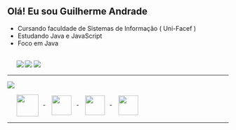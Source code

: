 <div>

## Olá! Eu sou Guilherme Andrade 

 - Cursando faculdade de Sistemas de Informação ( Uni-Facef )
 - Estudando Java e JavaScript
 - Foco em Java

<br />

<div>   
⠀⠀<a href = "mailto:guilhermesantosandrade01@gmail.com"><img src="https://img.shields.io/badge/-Gmail-%23333?style=for-the-badge&logo=gmail&logoColor=white" target="_blank"></a>
<a href="https://www.linkedin.com/in/guilhermesandradee/" target="_blank"><img src="https://img.shields.io/badge/-LinkedIn-333?style=for-the-badge&logo=linkedin&logoColor=white" target="_blank"></a> 
<a href="https://guilhermesandrade.github.io/Portfolio/" target="_blank" ><img src="https://img.shields.io/badge/-Portfolio-DCDCDC?style=for-the-badge&logo=deezer&logoColor=black" /></a>
 </div>

---

</div>

<div>

<a href="https://github.com/guilhermesandrade">
 <img height="" src="https://github-readme-stats.vercel.app/api/top-langs/?username=guilhermesandrade&layout=donut&hide_border=true&theme=tokyonight&bg_color=00000000">
</a>

<br />

⠀⠀<img align="center"  height="50"  src="https://cdn.jsdelivr.net/gh/devicons/devicon/icons/java/java-original.svg" />⠀-⠀
<img align="center" height="45"  src="https://cdn.jsdelivr.net/gh/devicons/devicon/icons/javascript/javascript-plain.svg" />⠀-⠀
<img align="center" height="45"  src="https://cdn.jsdelivr.net/gh/devicons/devicon/icons/html5/html5-original.svg" />⠀-⠀
<img align="center"  height="45"  src="https://cdn.jsdelivr.net/gh/devicons/devicon/icons/css3/css3-original.svg" />

</div>

---

